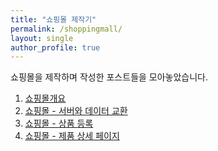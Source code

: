 ```yaml
---
title: "쇼핑몰 제작기"
permalink: /shoppingmall/
layout: single
author_profile: true
---
```


쇼핑몰을 제작하며 작성한 포스트들을 모아놓았습니다.

1. [ 쇼핑몰개요](/shoppingmallindex)
2. [ 쇼핑몰 - 서버와 데이터 교환](/shoppingmall/axios)
3. [ 쇼핑몰 - 상품 등록](/shoppingmall/insert)
4. [ 쇼핑몰 - 제품 상세 페이지](/shoppingmall/infopage)
